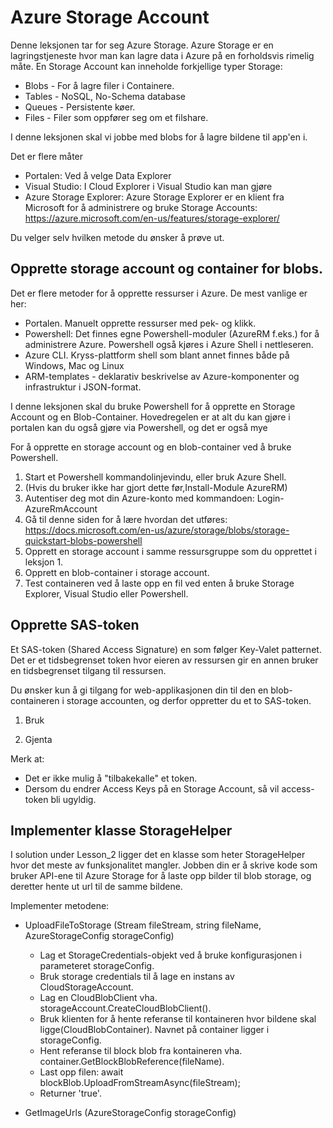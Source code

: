 # Azure Storage Account

Denne leksjonen tar for seg Azure Storage. Azure Storage er en lagringstjeneste hvor man kan lagre data i Azure på en forholdsvis rimelig måte. En Storage Account kan inneholde forkjellige typer Storage:

* Blobs - For å lagre filer i Containere. 
* Tables - NoSQL, No-Schema database
* Queues - Persistente køer.
* Files - Filer som oppfører seg om et filshare.

I denne leksjonen skal vi jobbe med blobs for å lagre bildene til app'en i.

Det er flere måter 
* Portalen: Ved å velge Data Explorer 
* Visual Studio: I Cloud Explorer i Visual Studio kan man gjøre
* Azure Storage Explorer: Azure Storage Explorer er en klient fra Microsoft for å administrere og bruke Storage Accounts: https://azure.microsoft.com/en-us/features/storage-explorer/

Du velger selv hvilken metode du ønsker å prøve ut.

## Opprette storage account og container for blobs.

Det er flere metoder for å opprette ressurser i Azure. De mest vanlige er her:

* Portalen. Manuelt opprette ressurser med pek- og klikk. 
* Powershell: Det finnes egne Powershell-moduler (AzureRM f.eks.) for å administrere Azure. Powershell også kjøres i Azure Shell i nettleseren.
* Azure CLI. Kryss-plattform shell som blant annet finnes både på Windows, Mac og Linux
* ARM-templates - deklarativ beskrivelse av Azure-komponenter og infrastruktur i JSON-format. 

I denne leksjonen skal du bruke Powershell for å opprette en Storage Account og en Blob-Container.
Hovedregelen er at alt du kan gjøre i portalen kan du også gjøre via Powershell, og det er også mye 

For å opprette en storage account og en blob-container ved å bruke Powershell. 

1. Start et Powershell kommandolinjevindu, eller bruk Azure Shell.
2. (Hvis du bruker ikke har gjort dette før,Install-Module AzureRM)
3. Autentiser deg mot din Azure-konto med kommandoen: Login-AzureRmAccount
4. Gå til denne siden for å lære hvordan det utføres: https://docs.microsoft.com/en-us/azure/storage/blobs/storage-quickstart-blobs-powershell 
5. Opprett en storage account i samme ressursgruppe som du opprettet i leksjon 1.
6. Opprett en blob-container i storage account.
7. Test containeren ved å laste opp en fil ved enten å bruke Storage Explorer, Visual Studio eller Powershell.

## Opprette SAS-token

Et SAS-token (Shared Access Signature) en som følger Key-Valet patternet. Det er et tidsbegrenset token hvor eieren av ressursen gir en annen bruker en tidsbegrenset tilgang til ressursen.



Du ønsker kun å gi tilgang for web-applikasjonen din til den en blob-containeren i storage accounten, og derfor oppretter du et to SAS-token.

1. Bruk 


5. Gjenta 

Merk at:
* Det er ikke mulig å "tilbakekalle" et token.
* Dersom du endrer Access Keys på en Storage Account, så vil access-token bli ugyldig.


## Implementer klasse StorageHelper

I solution under Lesson_2 ligger det en klasse som heter StorageHelper hvor det meste av funksjonalitet mangler. Jobben din er å skrive kode som bruker API-ene til Azure Storage for å laste opp bilder til blob storage, og deretter hente ut url til de samme bildene.

Implementer metodene:
* UploadFileToStorage (Stream fileStream, string fileName, AzureStorageConfig storageConfig)
    * Lag et StorageCredentials-objekt ved å bruke konfigurasjonen i parameteret storageConfig.
    * Bruk storage credentials til å lage en instans av CloudStorageAccount.
    * Lag en CloudBlobClient vha. storageAccount.CreateCloudBlobClient().
    * Bruk klienten for å hente referanse til kontaineren hvor bildene skal ligge(CloudBlobContainer). Navnet på container ligger i storageConfig.
    * Hent referanse til block blob fra kontaineren vha. container.GetBlockBlobReference(fileName).
    * Last opp filen: await blockBlob.UploadFromStreamAsync(fileStream);
    * Returner 'true'.
    
* GetImageUrls (AzureStorageConfig storageConfig)
